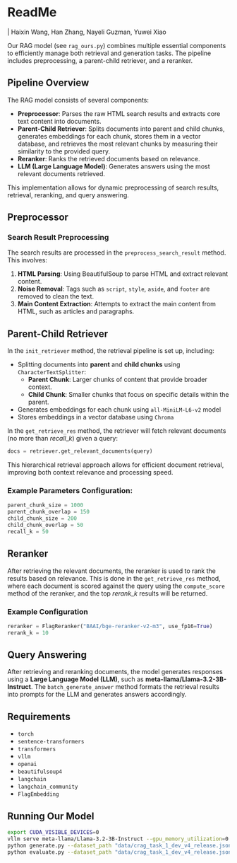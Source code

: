 # ReadMe
| Haixin Wang, Han Zhang, Nayeli Guzman, Yuwei Xiao

Our RAG model (see `rag_ours.py`) combines multiple essential components to efficiently manage both retrieval and generation tasks. The pipeline includes preprocessing, a parent-child retriever, and a reranker.

## Pipeline Overview

The RAG model consists of several components:
- **Preprocessor**: Parses the raw HTML search results and extracts core text content into documents.
- **Parent-Child Retriever**: Splits documents into parent and child chunks, generates embeddings for each chunk, stores them in a vector database, and retrieves the most relevant chunks by measuring their similarity to the provided query.
- **Reranker**: Ranks the retrieved documents based on relevance.
- **LLM (Large Language Model)**: Generates answers using the most relevant documents retrieved.

This implementation allows for dynamic preprocessing of search results, retrieval, reranking, and query answering.

## Preprocessor

### Search Result Preprocessing
The search results are processed in the `preprocess_search_result` method. This involves:
1. **HTML Parsing**: Using BeautifulSoup to parse HTML and extract relevant content.
2. **Noise Removal**: Tags such as `script`, `style`, `aside`, and `footer` are removed to clean the text.
3. **Main Content Extraction**: Attempts to extract the main content from HTML, such as articles and paragraphs.


## Parent-Child Retriever

In the `init_retriever` method, the retrieval pipeline is set up, including:
- Splitting documents into **parent** and **child chunks** using `CharacterTextSplitter`:
    - **Parent Chunk**: Larger chunks of content that provide broader context.
    - **Child Chunk**: Smaller chunks that focus on specific details within the parent.
- Generates embeddings for each chunk using `all-MiniLM-L6-v2` model
- Stores embeddings in a vector database using `Chroma`

In the `get_retrieve_res` method, the retriever will fetch relevant documents (no more than $recall\_k$) given a query:
```python
docs = retriever.get_relevant_documents(query)
```

This hierarchical retrieval approach allows for efficient document retrieval, improving both context relevance and processing speed.

### Example Parameters Configuration:
```python
parent_chunk_size = 1000
parent_chunk_overlap = 150
child_chunk_size = 200
child_chunk_overlap = 50
recall_k = 50
```

## Reranker

After retrieving the relevant documents, the reranker is used to rank the results based on relevance. This is done in the `get_retrieve_res` method, where each document is scored against the query using the `compute_score` method of the reranker, and the top $rerank\_k$ results will be returned.

### Example Configuration
```python
reranker = FlagReranker("BAAI/bge-reranker-v2-m3", use_fp16=True)
rerank_k = 10
```

## Query Answering

After retrieving and reranking documents, the model generates responses using a **Large Language Model (LLM)**, such as **meta-llama/Llama-3.2-3B-Instruct**. The `batch_generate_answer` method formats the retrieval results into prompts for the LLM and generates answers accordingly.

## Requirements
- `torch`
- `sentence-transformers`
- `transformers`
- `vllm`
- `openai`
- `beautifulsoup4`
- `langchain`
- `langchain_community`
- `FlagEmbedding`

## Running Our Model
```sh
export CUDA_VISIBLE_DEVICES=0
vllm serve meta-llama/Llama-3.2-3B-Instruct --gpu_memory_utilization=0.85 --tensor_parallel_size=1 --dtype="half" --port=8088 --enforce_eager --max_model_len=4096
python generate.py --dataset_path "data/crag_task_1_dev_v4_release.jsonl.bz2" --split 1 --model_name "rag_ours" --llm_name "meta-llama/Llama-3.2-3B-Instruct" --is_server --vllm_server "http://localhost:8088/v1"
python evaluate.py --dataset_path "data/crag_task_1_dev_v4_release.jsonl.bz2" --model_name "rag_ours" --llm_name "meta-llama/Llama-3.2-3B-Instruct" --is_server --vllm_server "http://localhost:8088/v1" --max_retries 10
```

